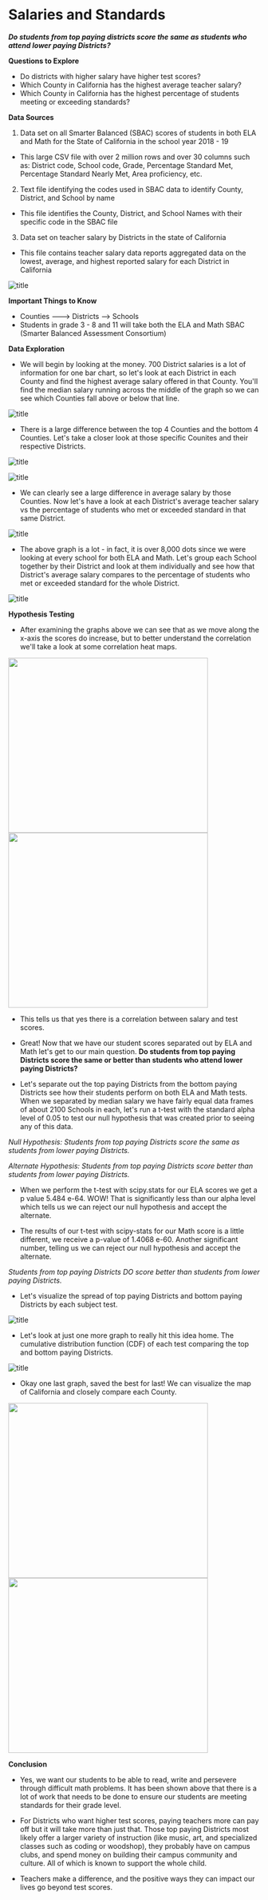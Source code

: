 # Salaries and Standards

***Do students from top paying districts score the same as students who attend lower paying Districts?***

**Questions to Explore**
- Do districts with higher salary have higher test scores?
- Which County in California has the highest average teacher salary?
- Which County in California has the highest percentage of students meeting or exceeding standards?

**Data Sources** 
1. Data set on all Smarter Balanced (SBAC) scores of students in both ELA and Math for the State of California in the school year 2018 - 19 
- This large CSV file with over 2 million rows and over 30 columns such as: District code, School code, Grade, Percentage Standard Met, Percentage Standard Nearly Met, Area proficiency, etc.
2. Text file identifying the codes used in SBAC data to identify County, District, and School by name
- This file identifies the County, District, and School Names with their specific code in the SBAC file
3. Data set on teacher salary by Districts in the state of California
- This file contains teacher salary data reports aggregated data on the lowest, average, and highest reported salary for each District in California

![title](images/infographic.png)

**Important Things to Know**
- Counties ---> Districts --> Schools
- Students in grade 3 - 8 and 11 will take both the ELA and Math SBAC (Smarter Balanced Assessment Consortium)

**Data Exploration**

- We will begin by looking at the money. 700 District salaries is a lot of information for one bar chart, so let's look at each District in each County and find the highest average salary offered in that County. You'll find the median salary running across the middle of the graph so we can see which Counties fall above or below that line.

![title](images/salary_bycounty.png)

- There is a large difference between the top 4 Counties and the bottom 4 Counties. Let's take a closer look at those specific Counites and their respective Districts.

![title](images/2topcounties.png)

![title](images/2bottomcounties.png)

- We can clearly see a large difference in average salary by those Counties. Now let's have a look at each District's average teacher salary vs the percentage of students who met or exceeded standard in that same District.

![title](images/scatterpay_met.png)

- The above graph is a lot - in fact, it is over 8,000 dots since we were looking at every school for both ELA and Math. Let's group each School together by their District and look at them individually and see how that District's average salary compares to the percentage of students who met or exceeded standard for the whole District. 

![title](images/scatterpaybydistrict.png)

**Hypothesis Testing**

- After examining the graphs above we can see that as we move along the x-axis the scores do increase, but to better understand the correlation we'll take a look at some correlation heat maps.

<img src="https://github.com/mollyincali/teacher-pay/blob/master/images/corrmathpng.png" width="400" height="350"><img src="https://github.com/mollyincali/teacher-pay/blob/master/images/correla.png" width="400" height="350">

- This tells us that yes there is a correlation between salary and test scores.

- Great! Now that we have our student scores separated out by ELA and Math let's get to our main question. **Do students from top paying Districts score the same or better than students who attend lower paying Districts?**

- Let's separate out the top paying Districts from the bottom paying Districts see how their students perform on both ELA and Math tests. When we separated by median salary we have fairly equal data frames of about 2100 Schools in each, let's run a t-test with the standard alpha level of 0.05 to test our null hypothesis that was created prior to seeing any of this data.

*Null Hypothesis: Students from top paying Districts score the same as students from lower paying Districts.*

*Alternate Hypothesis: Students from top paying Districts score better than students from lower paying Districts.*

- When we perform the t-test with scipy.stats for our ELA scores we get a p value 5.484 e-64. WOW! That is significantly less than our alpha level which tells us we can reject our null hypothesis and accept the alternate.

- The results of our t-test with scipy-stats for our Math score is a little different, we receive a p-value of 1.4068 e-60. Another significant number, telling us we can reject our null hypothesis and accept the alternate.

*Students from top paying Districts DO score better than students from lower paying Districts.* 

- Let's visualize the spread of top paying Districts and bottom paying Districts by each subject test.

![title](images/histbytopbottom.png)

- Let's look at just one more graph to really hit this idea home. The cumulative distribution function (CDF) of each test comparing the top and bottom paying Districts. 

![title](images/cdf.png)

- Okay one last graph, saved the best for last! We can visualize the map of California and closely compare each County.

<img src="https://github.com/mollyincali/teacher-pay/blob/master/images/avgsalary.png" width="400" height="350"><img src="https://github.com/mollyincali/teacher-pay/blob/master/images/percentmet.png" width="400" height="350">

**Conclusion**
- Yes, we want our students to be able to read, write and persevere through difficult math problems. It has been shown above that there is a lot of work that needs to be done to ensure our students are meeting standards for their grade level. 

- For Districts who want higher test scores, paying teachers more can pay off but it will take more than just that. Those top paying Districts most likely offer a larger variety of instruction (like music, art, and specialized classes such as coding or woodshop), they probably have on campus clubs, and spend money on building their campus community and culture. All of which is known to support the whole child.

- Teachers make a difference, and the positive ways they can impact our lives go beyond test scores.
